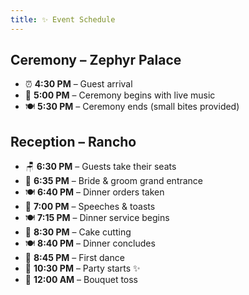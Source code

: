 ```yaml
---
title: ✨ Event Schedule
---
```


## Ceremony – Zephyr Palace
- ⏰ **4:30 PM** – Guest arrival
- 💍 **5:00 PM** – Ceremony begins with live music
- 🍽️ **5:30 PM** – Ceremony ends (small bites provided)

## Reception – Rancho
- 🪑 **6:30 PM** – Guests take their seats
- 👰 **6:35 PM** – Bride & groom grand entrance
- 🍽️ **6:40 PM** – Dinner orders taken
- 🥂 **7:00 PM** – Speeches & toasts
- 🍽️ **7:15 PM** – Dinner service begins
- 🎂 **8:30 PM** – Cake cutting
- 🍽️ **8:40 PM** – Dinner concludes
- 🎵 **8:45 PM** – First dance
- 🎉 **10:30 PM** – Party starts ✨
- 💐 **12:00 AM** – Bouquet toss

